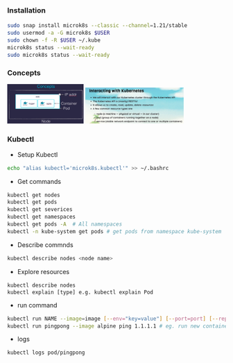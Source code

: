 ### Installation
```sh
sudo snap install microk8s --classic --channel=1.21/stable
sudo usermod -a -G microk8s $USER
sudo chown -f -R $USER ~/.kube
microk8s status --wait-ready
sudo microk8s status --wait-ready
```

### Concepts
<img src="imgs/1.png" width="35%"> <img src="imgs/2.png" width="45%">

### Kubectl
* Setup Kubectl
```sh
echo "alias kubectl='microk8s.kubectl'" >> ~/.bashrc
```
* Get commands
```sh
kubectl get nodes
kubectl get pods
kubectl get severices
kubectl get namespaces
kubectl get pods -A  # All namespaces
kubectl -n kube-system get pods # get pods from namespace kube-system
```
* Describe commnds
```sh
kubectl describe nodes <node name>
```
* Explore resources
```
kubectl describe nodes
kubectl explain [type] e.g. kubectl explain Pod
```
* run command
```sh
kubectl run NAME --image=image [--env="key=value"] [--port=port] [--replicas=replicas] [--dry-run=bool] [--overrides=inline-json] [--command] -- [COMMAND] [args...]
kubectl run pingpong --image alpine ping 1.1.1.1 # eg. run new container with image alping and use ping command 
```
* logs
```sh
kubectl logs pod/pingpong
```
